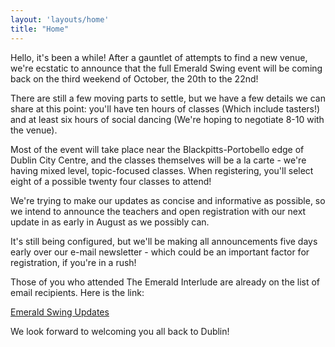 ```yaml
---
layout: 'layouts/home'
title: "Home"
---
```


Hello, it's been a while! After a gauntlet of attempts to find a new venue, we're ecstatic to announce that the full Emerald Swing event will be coming back on the third weekend of October, the 20th to the 22nd!

There are still a few moving parts to settle, but we have a few details we can share at this point: you'll have ten hours of classes (Which include tasters!) and at least six hours of social dancing (We're hoping to negotiate 8-10 with the venue).

Most of the event will take place near the Blackpitts-Portobello edge of Dublin City Centre, and the classes themselves will be a la carte - we're having mixed level, topic-focused classes. When registering, you'll select eight of a possible twenty four classes to attend!

We're trying to make our updates as concise and informative as possible, so we intend to announce the teachers and open registration with our next update in as early in August as we possibly can.

It's still being configured, but we'll be making all announcements five days early over our e-mail newsletter - which could be an important factor for registration, if you're in a rush!

Those of you who attended The Emerald Interlude are already on the list of email recipients. Here is the link:

[Emerald Swing Updates](https://buttondown.email/emeraldswing)

We look forward to welcoming you all back to Dublin!
